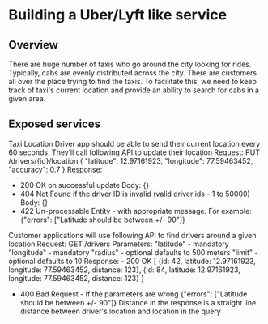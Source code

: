 # Building a Uber/Lyft like service
## Overview
There are huge number of taxis who go around the city looking for rides. Typically, cabs are evenly distributed across the city. There are customers all over the place trying to find the taxis. To facilitate this, we need to keep track of taxi's current location and provide an ability to search for cabs in a given area.
## Exposed services
Taxi Location
Driver app should be able to send their current location every 60 seconds. They’ll call following API to update their location  Request:
PUT /drivers/{id}/location
{
"latitude": 12.97161923, "longitude": 77.59463452, "accuracy": 0.7 }
Response:
- 200 OK on successful update Body: {}
- 404 Not Found if the driver ID is invalid (valid driver ids - 1 to 50000) Body: {}
- 422 Un-processable Entity - with appropriate message. For example: {"errors": ["Latitude should be between +/- 90"]}

Customer applications will use following API to find drivers around a given location 
Request: 
GET /drivers
Parameters:
"latitude" - mandatory
"longitude" - mandatory
"radius" - optional defaults to 500 meters "limit" - optional defaults to 10
Response: - 200 OK
[
{id: 42, latitude: 12.97161923, longitude: 77.59463452, distance: 123}, {id: 84, latitude: 12.97161923, longitude: 77.59463452, distance: 123} ]
- 400 Bad Request - If the parameters are wrong {"errors": ["Latitude should be between +/- 90"]}
 Distance in the response is a straight line distance between driver's location and location in the query
